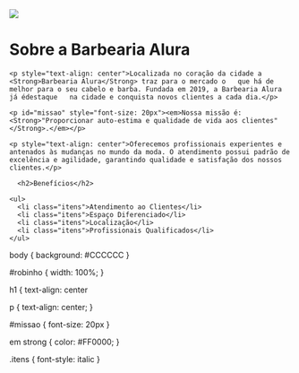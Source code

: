 <!DOCTYPE html>
<html lang="pt-br">
<head>
  <meta charset=*UTF-8*>
  <title>Barbearia Alura</title>
  <link-rel="stylesheet"-helf="style.css">
</head>

<body>
    <img id="robinho" src="robinho.jpeg"
    <div>
    <h1>Sobre a Barbearia Alura</h1>

    <p style="text-align: center">Localizada no coração da cidade a <Strong>Barbearia Alura</Strong> traz para o mercado o   que há de melhor para o seu cabelo e barba. Fundada em 2019, a Barbearia Alura já édestaque   na cidade e conquista novos clientes a cada dia.</p>

    <p id="missao" style="font-size: 20px"><em>Nossa missão é: <Strong>"Proporcionar auto-estima e qualidade de vida aos clientes"   </Strong>.</em></p>

    <p style="text-align: center">Oferecemos profissionais experientes e antenados às mudanças no mundo da moda. O atendimento possui padrão de excelência e agilidade, garantindo qualidade e satisfação dos nossos clientes.</p>
  </div>  
    
      <h2>Benefícios</h2>
      
    <ul> 
      <li class="itens">Atendimento ao Clientes</li>
      <li class="itens">Espaço Diferenciado</li>
      <li class="itens">Localização</li>
      <li class="itens">Profissionais Qualificados</li>
    </ul> 
  </body>
</html>
 
 
 body {
       background: #CCCCCC
}

#robinho {
         width: 100%;
}

h1 {
    text-align: center
       
p {
   text-align: center;
}

#missao {
         font-size: 20px
}

em strong {
           color: #FF0000;
}        

.itens {
        font-style: italic
}       
